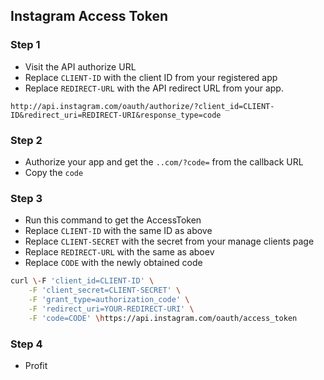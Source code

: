 ## Instagram Access Token


### Step 1

- Visit the API authorize URL
- Replace `CLIENT-ID` with the client ID from your registered app
- Replace `REDIRECT-URL` with the API redirect URL from your app.


```http
http://api.instagram.com/oauth/authorize/?client_id=CLIENT-ID&redirect_uri=REDIRECT-URI&response_type=code
```


### Step 2

- Authorize your app and get the `..com/?code=` from the callback URL
- Copy the `code`


### Step 3

- Run this command to get the AccessToken
- Replace `CLIENT-ID` with the same ID as above
- Replace `CLIENT-SECRET` with the secret from your manage clients page
- Replace `REDIRECT-URL` with the same as aboev
- Replace `CODE` with the newly obtained code

```sh
curl \-F 'client_id=CLIENT-ID' \
    -F 'client_secret=CLIENT-SECRET' \
    -F 'grant_type=authorization_code' \
    -F 'redirect_uri=YOUR-REDIRECT-URI' \
    -F 'code=CODE' \https://api.instagram.com/oauth/access_token
```


### Step 4

- Profit
